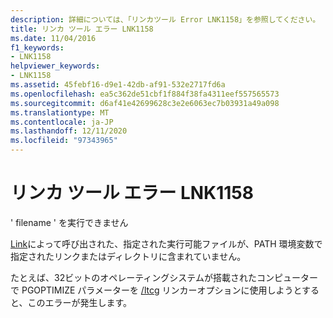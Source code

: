 ```yaml
---
description: 詳細については、「リンカツール Error LNK1158」を参照してください。
title: リンカ ツール エラー LNK1158
ms.date: 11/04/2016
f1_keywords:
- LNK1158
helpviewer_keywords:
- LNK1158
ms.assetid: 45febf16-d9e1-42db-af91-532e2717fd6a
ms.openlocfilehash: ea5c362de51cbf1f884f38fa4311eef557565573
ms.sourcegitcommit: d6af41e42699628c3e2e6063ec7b03931a49a098
ms.translationtype: MT
ms.contentlocale: ja-JP
ms.lasthandoff: 12/11/2020
ms.locfileid: "97343965"
---
```

# <a name="linker-tools-error-lnk1158"></a>リンカ ツール エラー LNK1158

' filename ' を実行できません

[Link](../../build/reference/linking.md)によって呼び出された、指定された実行可能ファイルが、PATH 環境変数で指定されたリンクまたはディレクトリに含まれていません。

たとえば、32ビットのオペレーティングシステムが搭載されたコンピューターで PGOPTIMIZE パラメーターを [/ltcg](../../build/reference/ltcg-link-time-code-generation.md) リンカーオプションに使用しようとすると、このエラーが発生します。
